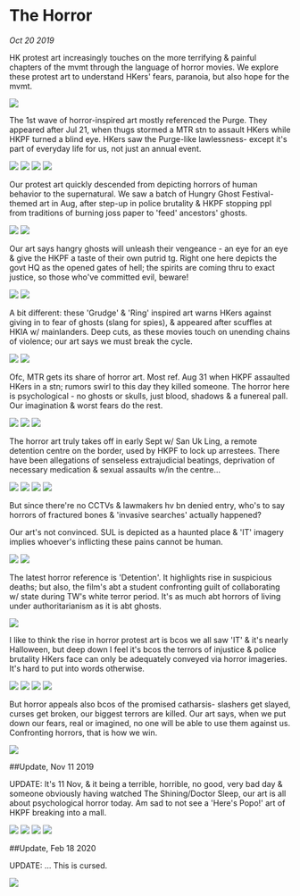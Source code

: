 # The Horror
*Oct 20 2019*

HK protest art increasingly touches on the more terrifying & painful chapters of the mvmt through the language of horror movies. We explore these protest art to understand HKers' fears, paranoia, but also hope for the mvmt.

![](images/thread35/t35-p1.jpg)

The 1st wave of horror-inspired art mostly referenced the Purge. They appeared after Jul 21, when thugs stormed a MTR stn to assault HKers while HKPF turned a blind eye. HKers saw the Purge-like lawlessness- except it's part of everyday life for us, not just an annual event.

![](images/thread35/t35-p2.jpg)
![](images/thread35/t35-p3.jpg)
![](images/thread35/t35-p4.jpg)
![](images/thread35/t35-p5.jpg)

Our protest art quickly descended from depicting horrors of human behavior to the supernatural. We saw a batch of Hungry Ghost Festival-themed art in Aug, after step-up in police brutality & HKPF stopping ppl from traditions of burning joss paper to 'feed' ancestors' ghosts.

![](images/thread35/t35-p6.jpg)
![](images/thread35/t35-p7.jpg)

Our art says hangry ghosts will unleash their vengeance - an eye for an eye & give the HKPF a taste of their own putrid tg. Right one here depicts the govt HQ as the opened gates of hell; the spirits are coming thru to exact justice, so those who've committed evil, beware! 

![](images/thread35/t35-p8.jpg)
![](images/thread35/t35-p9.jpg)

A bit different: these 'Grudge' & 'Ring' inspired art warns HKers against giving in to fear of ghosts (slang for spies), & appeared after scuffles at HKIA w/ mainlanders. Deep cuts, as these movies touch on unending chains of violence; our art says we must break the cycle.

![](images/thread35/t35-p10.jpg)
![](images/thread35/t35-p11.jpg)

Ofc, MTR gets its share of horror art. Most ref. Aug 31 when HKPF assaulted HKers in a stn; rumors swirl to this day they killed someone. The horror here is psychological - no ghosts or skulls, just blood, shadows & a funereal pall. Our imagination & worst fears do the rest.

![](images/thread35/t35-p12.jpg)
![](images/thread35/t35-p13.jpg)
![](images/thread35/t35-p14.jpg)

The horror art truly takes off in early Sept w/ San Uk Ling, a remote detention centre on the border, used by HKPF to lock up arrestees. There have been allegations of senseless extrajudicial beatings, deprivation of necessary medication & sexual assaults w/in the centre...

![](images/thread35/t35-p15.jpg)
![](images/thread35/t35-p16.jpg)
![](images/thread35/t35-p17.jpg)
![](images/thread35/t35-p18.jpg)

But since there're no CCTVs & lawmakers hv bn denied entry, who's to say horrors of fractured bones & 'invasive searches' actually happened? 

Our art's not convinced. SUL is depicted as a haunted place & 'IT' imagery implies whoever's inflicting these pains cannot be human.

![](images/thread35/t35-p19.jpg)
![](images/thread35/t35-p20.jpg)

The latest horror reference is 'Detention'. It highlights rise in suspicious deaths; but also, the film's abt a student confronting guilt of collaborating w/ state during TW's white terror period. It's as much abt horrors of living under authoritarianism as it is abt ghosts.

![](images/thread35/t35-p21.jpg)

I like to think the rise in horror protest art is bcos we all saw 'IT' & it's nearly Halloween, but deep down I feel it's bcos the terrors of injustice & police brutality HKers face can only be adequately conveyed via horror imageries. It's hard to put into words otherwise. 

![](images/thread35/t35-p22.jpg)
![](images/thread35/t35-p23.jpg)
![](images/thread35/t35-p24.jpg)
![](images/thread35/t35-p25.jpg)

But horror appeals also bcos of the promised catharsis- slashers get slayed, curses get broken, our biggest terrors are killed. Our art says, when we put down our fears, real or imagined, no one will be able to use them against us. Confronting horrors, that is how we win.

![](images/thread35/t35-p26.jpg)

##Update, Nov 11 2019

UPDATE: It's 11 Nov, & it being a terrible, horrible, no good, very bad day & someone obviously having watched The Shining/Doctor Sleep, our art is all about psychological horror today. Am sad to not see a 'Here's Popo!' art of HKPF breaking into a mall.

![](images/thread35/t35-p27.jpg)
![](images/thread35/t35-p28.jpg)
![](images/thread35/t35-p29.jpg)
![](images/thread35/t35-p30.jpg)

##Update, Feb 18 2020

UPDATE: ... This is cursed.

![](images/thread35/t35-p31.jpg)